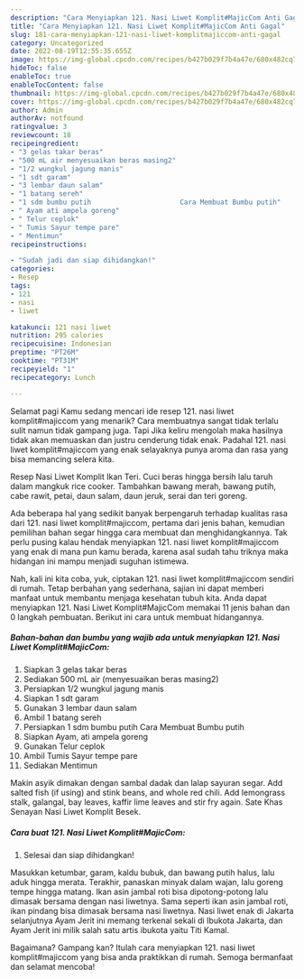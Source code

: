 ```yaml
---
description: "Cara Menyiapkan 121. Nasi Liwet Komplit#MajicCom Anti Gagal"
title: "Cara Menyiapkan 121. Nasi Liwet Komplit#MajicCom Anti Gagal"
slug: 181-cara-menyiapkan-121-nasi-liwet-komplitmajiccom-anti-gagal
category: Uncategorized
date: 2022-08-19T12:55:35.655Z
image: https://img-global.cpcdn.com/recipes/b427b029f7b4a47e/680x482cq70/121-nasi-liwet-komplitmajiccom-foto-resep-utama.jpg
hideToc: false
enableToc: true
enableTocContent: false
thumbnail: https://img-global.cpcdn.com/recipes/b427b029f7b4a47e/680x482cq70/121-nasi-liwet-komplitmajiccom-foto-resep-utama.jpg
cover: https://img-global.cpcdn.com/recipes/b427b029f7b4a47e/680x482cq70/121-nasi-liwet-komplitmajiccom-foto-resep-utama.jpg
author: Admin
authorAv: notfound
ratingvalue: 3
reviewcount: 18
recipeingredient:
- "3 gelas takar beras"
- "500 mL air menyesuaikan beras masing2"
- "1/2 wungkul jagung manis"
- "1 sdt garam"
- "3 lembar daun salam"
- "1 batang sereh"
- "1 sdm bumbu putih                      Cara Membuat Bumbu putih"
- " Ayam ati ampela goreng"
- " Telur ceplok"
- " Tumis Sayur tempe pare"
- " Mentimun"
recipeinstructions:

- "Sudah jadi dan siap dihidangkan!"
categories:
- Resep
tags:
- 121
- nasi
- liwet

katakunci: 121 nasi liwet 
nutrition: 295 calories
recipecuisine: Indonesian
preptime: "PT26M"
cooktime: "PT31M"
recipeyield: "1"
recipecategory: Lunch

---
```



Selamat pagi Kamu sedang mencari ide resep 121. nasi liwet komplit#majiccom yang menarik? Cara membuatnya sangat tidak terlalu sulit namun tidak gampang juga. Tapi Jika keliru mengolah maka hasilnya tidak akan memuaskan dan justru cenderung tidak enak. Padahal 121. nasi liwet komplit#majiccom yang enak selayaknya punya aroma dan rasa yang bisa memancing selera kita.


Resep Nasi Liwet Komplit Ikan Teri. Cuci beras hingga bersih lalu taruh dalam mangkuk rice cooker. Tambahkan bawang merah, bawang putih, cabe rawit, petai, daun salam, daun jeruk, serai dan teri goreng.

Ada beberapa hal yang sedikit banyak berpengaruh terhadap kualitas rasa dari 121. nasi liwet komplit#majiccom, pertama dari jenis bahan, kemudian pemilihan bahan segar hingga cara membuat dan menghidangkannya. Tak perlu pusing kalau hendak menyiapkan 121. nasi liwet komplit#majiccom yang enak di mana pun kamu berada, karena asal sudah tahu triknya maka hidangan ini mampu menjadi suguhan istimewa.


Nah, kali ini kita coba, yuk, ciptakan 121. nasi liwet komplit#majiccom sendiri di rumah. Tetap berbahan yang sederhana, sajian ini dapat memberi manfaat untuk membantu menjaga kesehatan tubuh kita. Anda dapat menyiapkan 121. Nasi Liwet Komplit#MajicCom memakai 11 jenis bahan dan 0 langkah pembuatan. Berikut ini cara untuk membuat hidangannya.

<!--inarticleads1-->

##### Bahan-bahan dan bumbu yang wajib ada untuk menyiapkan 121. Nasi Liwet Komplit#MajicCom:

1. Siapkan 3 gelas takar beras
1. Sediakan 500 mL air (menyesuaikan beras masing2)
1. Persiapkan 1/2 wungkul jagung manis
1. Siapkan 1 sdt garam
1. Gunakan 3 lembar daun salam
1. Ambil 1 batang sereh
1. Persiapkan 1 sdm bumbu putih                      Cara Membuat Bumbu putih
1. Siapkan  Ayam, ati ampela goreng
1. Gunakan  Telur ceplok
1. Ambil  Tumis Sayur tempe pare
1. Sediakan  Mentimun


Makin asyik dimakan dengan sambal dadak dan lalap sayuran segar. Add salted fish (if using) and stink beans, and whole red chili. Add lemongrass stalk, galangal, bay leaves, kaffir lime leaves and stir fry again. Sate Khas Senayan Nasi Liwet Komplit Besek. 

<!--inarticleads2-->

##### Cara buat 121. Nasi Liwet Komplit#MajicCom:


1. Selesai dan siap dihidangkan!

Masukkan ketumbar, garam, kaldu bubuk, dan bawang putih halus, lalu aduk hingga merata. Terakhir, panaskan minyak dalam wajan, lalu goreng tempe hingga matang. Ikan asin jambal roti bisa dipotong-potong lalu dimasak bersama dengan nasi liwetnya. Sama seperti ikan asin jambal roti, ikan pindang bisa dimasak bersama nasi liwetnya. Nasi liwet enak di Jakarta selanjutnya Ayam Jerit ini memang terkenal sekali di Ibukota Jakarta, dan Ayam Jerit ini milik salah satu artis ibukota yaitu Titi Kamal. 

Bagaimana? Gampang kan? Itulah cara menyiapkan 121. nasi liwet komplit#majiccom yang bisa anda praktikkan di rumah. Semoga bermanfaat dan selamat mencoba!

